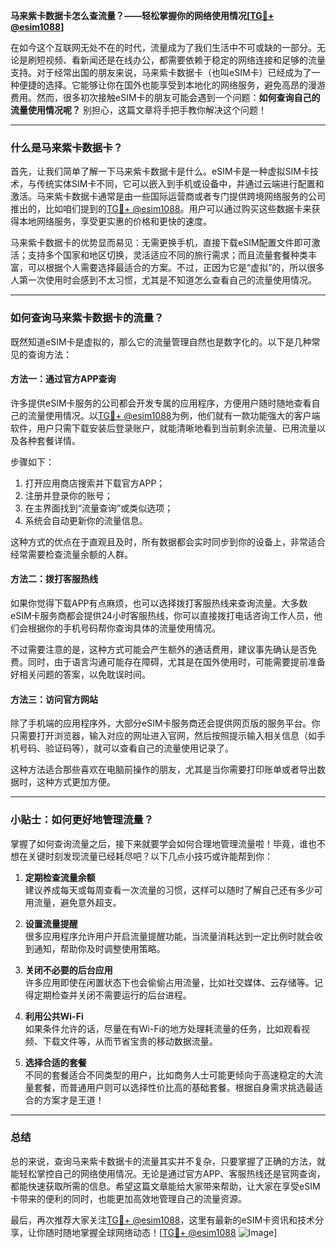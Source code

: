 **马来紫卡数据卡怎么查流量？——轻松掌握你的网络使用情况[[TG💪+ @esim1088](https://t.me/s/esim1088)]**

在如今这个互联网无处不在的时代，流量成为了我们生活中不可或缺的一部分。无论是刷短视频、看新闻还是在线办公，都需要依赖于稳定的网络连接和足够的流量支持。对于经常出国的朋友来说，马来紫卡数据卡（也叫eSIM卡）已经成为了一种便捷的选择。它能够让你在国外也能享受到本地化的网络服务，避免高昂的漫游费用。然而，很多初次接触eSIM卡的朋友可能会遇到一个问题：**如何查询自己的流量使用情况呢？** 别担心，这篇文章将手把手教你解决这个问题！

---

### 什么是马来紫卡数据卡？

首先，让我们简单了解一下马来紫卡数据卡是什么。eSIM卡是一种虚拟SIM卡技术，与传统实体SIM卡不同，它可以嵌入到手机或设备中，并通过云端进行配置和激活。马来紫卡数据卡通常是由一些国际运营商或者专门提供跨境网络服务的公司推出的，比如咱们提到的[TG💪+ @esim1088](https://t.me/s/esim1088)。用户可以通过购买这些数据卡来获得本地网络服务，享受更实惠的价格和更快的速度。

马来紫卡数据卡的优势显而易见：无需更换手机，直接下载eSIM配置文件即可激活；支持多个国家和地区切换，灵活适应不同的旅行需求；而且流量套餐种类丰富，可以根据个人需要选择最适合的方案。不过，正因为它是“虚拟”的，所以很多人第一次使用时会感到不太习惯，尤其是不知道怎么查看自己的流量使用情况。

---

### 如何查询马来紫卡数据卡的流量？

既然知道eSIM卡是虚拟的，那么它的流量管理自然也是数字化的。以下是几种常见的查询方法：

#### 方法一：通过官方APP查询

许多提供eSIM卡服务的公司都会开发专属的应用程序，方便用户随时随地查看自己的流量使用情况。以[TG💪+ @esim1088](https://t.me/s/esim1088)为例，他们就有一款功能强大的客户端软件，用户只需下载安装后登录账户，就能清晰地看到当前剩余流量、已用流量以及各种套餐详情。

步骤如下：
1. 打开应用商店搜索并下载官方APP；
2. 注册并登录你的账号；
3. 在主界面找到“流量查询”或类似选项；
4. 系统会自动更新你的流量信息。

这种方式的优点在于直观且及时，所有数据都会实时同步到你的设备上，非常适合经常需要检查流量余额的人群。

#### 方法二：拨打客服热线

如果你觉得下载APP有点麻烦，也可以选择拨打客服热线来查询流量。大多数eSIM卡服务商都会提供24小时客服热线，你可以直接拨打电话咨询工作人员，他们会根据你的手机号码帮你查询具体的流量使用情况。

不过需要注意的是，这种方式可能会产生额外的通话费用，建议事先确认是否免费。同时，由于语言沟通可能存在障碍，尤其是在国外使用时，可能需要提前准备好相关问题的答案，以免耽误时间。

#### 方法三：访问官方网站

除了手机端的应用程序外，大部分eSIM卡服务商还会提供网页版的服务平台。你只需要打开浏览器，输入对应的网址进入官网，然后按照提示输入相关信息（如手机号码、验证码等），就可以查看自己的流量使用记录了。

这种方法适合那些喜欢在电脑前操作的朋友，尤其是当你需要打印账单或者导出数据时，这种方式更加方便。

---

### 小贴士：如何更好地管理流量？

掌握了如何查询流量之后，接下来就要学会如何合理地管理流量啦！毕竟，谁也不想在关键时刻发现流量已经耗尽吧？以下几点小技巧或许能帮到你：

1. **定期检查流量余额**  
   建议养成每天或每周查看一次流量的习惯，这样可以随时了解自己还有多少可用流量，避免意外超支。

2. **设置流量提醒**  
   很多应用程序允许用户开启流量提醒功能，当流量消耗达到一定比例时就会收到通知，帮助你及时调整使用策略。

3. **关闭不必要的后台应用**  
   许多应用即使在闲置状态下也会偷偷占用流量，比如社交媒体、云存储等。记得定期检查并关闭不需要运行的后台进程。

4. **利用公共Wi-Fi**  
   如果条件允许的话，尽量在有Wi-Fi的地方处理耗流量的任务，比如观看视频、下载文件等，从而节省宝贵的移动数据流量。

5. **选择合适的套餐**  
   不同的套餐适合不同类型的用户，比如商务人士可能更倾向于高速稳定的大流量套餐，而普通用户则可以选择性价比高的基础套餐。根据自身需求挑选最适合的方案才是王道！

---

### 总结

总的来说，查询马来紫卡数据卡的流量其实并不复杂，只要掌握了正确的方法，就能轻松掌控自己的网络使用情况。无论是通过官方APP、客服热线还是官网查询，都能快速获取所需的信息。希望这篇文章能给大家带来帮助，让大家在享受eSIM卡带来的便利的同时，也能更加高效地管理自己的流量资源。

最后，再次推荐大家关注[TG💪+ @esim1088](https://t.me/s/esim1088)，这里有最新的eSIM卡资讯和技术分享，让你随时随地掌握全球网络动态！[[TG💪+ @esim1088](https://t.me/s/esim1088) ![Image](https://i.postimg.cc/4NQfJmqS/Snipaste-2025-05-13-00-14-12.png)]